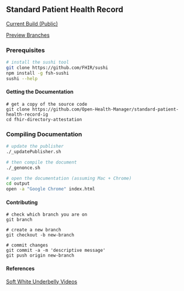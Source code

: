 ## Standard Patient Health Record

[Current Build (Public)](https://build.fhir.org/ig/HL7/standard-patient-health-record-ig/branches/master/)  

[Preview Branches](https://build.fhir.org/ig/HL7/standard-patient-health-record-ig/branches/)  





### Prerequisites 

```bash 
# install the sushi tool
git clone https://github.com/FHIR/sushi
npm install -g fsh-sushi
sushi --help
```


#### Getting the Documentation    

```shell
# get a copy of the source code
git clone https://github.com/Open-Health-Manager/standard-patient-health-record-ig
cd fhir-directory-attestation
```



### Compiling Documentation  

```bash 
# update the publisher
./_updatePublisher.sh

# then compile the document
./_genonce.sh

# open the documentation (assuming Mac + Chrome)
cd output
open -a "Google Chrome" index.html
```


#### Contributing  

```shell
# check which branch you are on
git branch

# create a new branch
git checkout -b new-branch

# commit changes
git commit -a -m 'descriptive message'
git push origin new-branch
```

#### References 
[Soft White Underbelly Videos](https://www.youtube.com/@SoftWhiteUnderbelly/videos)  

